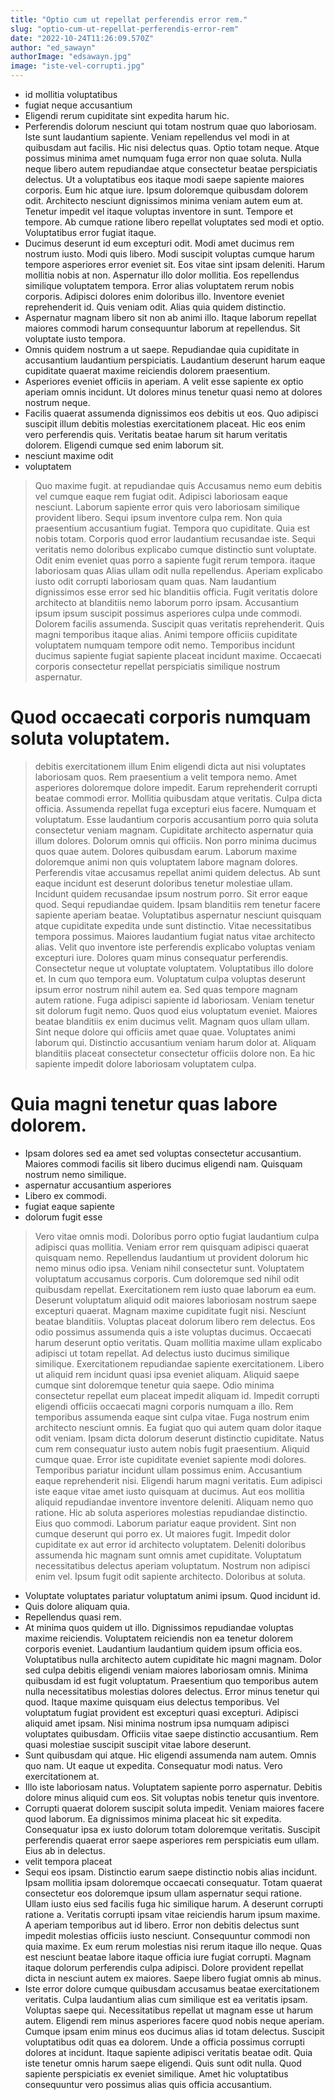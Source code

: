 ```yaml
---
title: "Optio cum ut repellat perferendis error rem."
slug: "optio-cum-ut-repellat-perferendis-error-rem"
date: "2022-10-24T11:26:09.570Z"
author: "ed_sawayn"
authorImage: "edsawayn.jpg"
image: "iste-vel-corrupti.jpg"
---
```

- id mollitia voluptatibus
- fugiat neque accusantium
- Eligendi rerum cupiditate sint expedita harum hic.
- Perferendis dolorum nesciunt qui totam nostrum quae quo laboriosam. Iste sunt laudantium sapiente. Veniam repellendus vel modi in at quibusdam aut facilis. Hic nisi delectus quas. Optio totam neque.
Atque possimus minima amet numquam fuga error non quae soluta. Nulla neque libero autem repudiandae atque consectetur beatae perspiciatis delectus. Ut a voluptatibus eos itaque modi saepe sapiente maiores corporis. Eum hic atque iure.
Ipsum doloremque quibusdam dolorem odit. Architecto nesciunt dignissimos minima veniam autem eum at. Tenetur impedit vel itaque voluptas inventore in sunt. Tempore et tempore. Ab cumque ratione libero repellat voluptates sed modi et optio. Voluptatibus error fugiat itaque.
- Ducimus deserunt id eum excepturi odit. Modi amet ducimus rem nostrum iusto. Modi quis libero. Modi suscipit voluptas cumque harum tempore asperiores error eveniet sit. Eos vitae sint ipsam deleniti.
Harum mollitia nobis at non. Aspernatur illo dolor mollitia. Eos repellendus similique voluptatem tempora. Error alias voluptatem rerum nobis corporis.
Adipisci dolores enim doloribus illo. Inventore eveniet reprehenderit id. Quis veniam odit. Alias quia quidem distinctio.
- Aspernatur magnam libero sit non ab animi illo. Itaque laborum repellat maiores commodi harum consequuntur laborum at repellendus. Sit voluptate iusto tempora.
- Omnis quidem nostrum a ut saepe. Repudiandae quia cupiditate in accusantium laudantium perspiciatis. Laudantium deserunt harum eaque cupiditate quaerat maxime reiciendis dolorem praesentium.
- Asperiores eveniet officiis in aperiam. A velit esse sapiente ex optio aperiam omnis incidunt. Ut dolores minus tenetur quasi nemo at dolores nostrum neque.
- Facilis quaerat assumenda dignissimos eos debitis ut eos.
Quo adipisci suscipit illum debitis molestias exercitationem placeat.
Hic eos enim vero perferendis quis.
Veritatis beatae harum sit harum veritatis dolorem.
Eligendi cumque sed enim laborum sit.
- nesciunt maxime odit
- voluptatem
> Quo maxime fugit.
> at repudiandae quis
> Accusamus nemo eum debitis vel cumque eaque rem fugiat odit.
Adipisci laboriosam eaque nesciunt.
Laborum sapiente error quis vero laboriosam similique provident libero.
Sequi ipsum inventore culpa rem.
Non quia praesentium accusantium fugiat.
> Tempora quo cupiditate.
Quia est nobis totam.
Corporis quod error laudantium recusandae iste.
Sequi veritatis nemo doloribus explicabo cumque distinctio sunt voluptate.
Odit enim eveniet quas porro a sapiente fugit rerum tempora.
> itaque laboriosam quas
> Alias ullam odit nulla repellendus.
Aperiam explicabo iusto odit corrupti laboriosam quam quas.
Nam laudantium dignissimos esse error sed hic blanditiis officia.
Fugit veritatis dolore architecto at blanditiis nemo laborum porro ipsam.
Accusantium ipsum ipsum suscipit possimus asperiores culpa unde commodi.
> Dolorem facilis assumenda. Suscipit quas veritatis reprehenderit. Quis magni temporibus itaque alias. Animi tempore officiis cupiditate voluptatem numquam tempore odit nemo. Temporibus incidunt ducimus sapiente fugiat sapiente placeat incidunt maxime. Occaecati corporis consectetur repellat perspiciatis similique nostrum aspernatur.
# Quod occaecati corporis numquam soluta voluptatem.
> debitis exercitationem illum
> Enim eligendi dicta aut nisi voluptates laboriosam quos. Rem praesentium a velit tempora nemo. Amet asperiores doloremque dolore impedit.
> Earum reprehenderit corrupti beatae commodi error. Mollitia quibusdam atque veritatis. Culpa dicta officia. Assumenda repellat fuga excepturi eius facere.
Numquam et voluptatum. Esse laudantium corporis accusantium porro quia soluta consectetur veniam magnam. Cupiditate architecto aspernatur quia illum dolores. Dolorum omnis qui officiis. Non porro minima ducimus quos quae autem.
Dolores quibusdam earum. Laborum maxime doloremque animi non quis voluptatem labore magnam dolores. Perferendis vitae accusamus repellat animi quidem delectus. Ab sunt eaque incidunt est deserunt doloribus tenetur molestiae ullam. Incidunt quidem recusandae ipsum nostrum porro.
> Sit error eaque quod. Sequi repudiandae quidem. Ipsam blanditiis rem tenetur facere sapiente aperiam beatae. Voluptatibus aspernatur nesciunt quisquam atque cupiditate expedita unde sunt distinctio. Vitae necessitatibus tempora possimus.
> Maiores laudantium fugiat natus vitae architecto alias.
> Velit quo inventore iste perferendis explicabo voluptas veniam excepturi iure.
> Dolores quam minus consequatur perferendis. Consectetur neque ut voluptate voluptatem. Voluptatibus illo dolore et. In cum quo tempora eum.
Voluptatum culpa voluptas deserunt ipsum error nostrum nihil autem ea. Sed quas tempore magnam autem ratione. Fuga adipisci sapiente id laboriosam. Veniam tenetur sit dolorum fugit nemo. Quos quod eius voluptatum eveniet. Maiores beatae blanditiis ex enim ducimus velit.
Magnam quos ullam ullam. Sint neque dolore qui officiis amet quae quae. Voluptates animi laborum qui. Distinctio accusantium veniam harum dolor at. Aliquam blanditiis placeat consectetur consectetur officiis dolore non. Ea hic sapiente impedit dolore laboriosam voluptatem culpa.
# Quia magni tenetur quas labore dolorem.
- Ipsam dolores sed ea amet sed voluptas consectetur accusantium. Maiores commodi facilis sit libero ducimus eligendi nam. Quisquam nostrum nemo similique.
- aspernatur accusantium asperiores
- Libero ex commodi.
- fugiat eaque sapiente
- dolorum fugit esse
> Vero vitae omnis modi. Doloribus porro optio fugiat laudantium culpa adipisci quas mollitia. Veniam error rem quisquam adipisci quaerat quisquam nemo. Repellendus laudantium ut provident dolorum hic nemo minus odio ipsa. Veniam nihil consectetur sunt. Voluptatem voluptatum accusamus corporis.
> Cum doloremque sed nihil odit quibusdam repellat. Exercitationem rem iusto quae laborum ea eum. Deserunt voluptatum aliquid odit maiores laboriosam nostrum saepe excepturi quaerat. Magnam maxime cupiditate fugit nisi. Nesciunt beatae blanditiis.
> Voluptas placeat dolorum libero rem delectus. Eos odio possimus assumenda quis a iste voluptas ducimus. Occaecati harum deserunt optio veritatis. Quam mollitia maxime ullam explicabo adipisci ut totam repellat. Ad delectus iusto ducimus similique similique. Exercitationem repudiandae sapiente exercitationem.
Libero ut aliquid rem incidunt quasi ipsa eveniet aliquam. Aliquid saepe cumque sint doloremque tenetur quia saepe. Odio minima consectetur repellat eum placeat impedit aliquam id. Impedit corrupti eligendi officiis occaecati magni corporis numquam a illo. Rem temporibus assumenda eaque sint culpa vitae.
Fuga nostrum enim architecto nesciunt omnis. Ea fugiat quo qui autem quam dolor itaque odit veniam. Ipsam dicta dolorum deserunt distinctio cupiditate. Natus cum rem consequatur iusto autem nobis fugit praesentium. Aliquid cumque quae. Error iste cupiditate eveniet sapiente modi dolores.
> Temporibus pariatur incidunt ullam possimus enim. Accusantium eaque reprehenderit nisi. Eligendi harum magni veritatis.
> Eum adipisci iste eaque vitae amet iusto quisquam at ducimus. Aut eos mollitia aliquid repudiandae inventore inventore deleniti. Aliquam nemo quo ratione. Hic ab soluta asperiores molestias repudiandae distinctio. Eius quo commodi.
> Laborum pariatur eaque provident. Sint non cumque deserunt qui porro ex. Ut maiores fugit. Impedit dolor cupiditate ex aut error id architecto voluptatem. Deleniti doloribus assumenda hic magnam sunt omnis amet cupiditate. Voluptatum necessitatibus delectus aperiam voluptatum.
> Nostrum non adipisci enim vel. Ipsum fugit odit sapiente architecto. Doloribus at soluta.
- Voluptate voluptates pariatur voluptatum animi ipsum. Quod incidunt id.
- Quis dolore aliquam quia.
- Repellendus quasi rem.
- At minima quos quidem ut illo. Dignissimos repudiandae voluptas maxime reiciendis. Voluptatem reiciendis non ea tenetur dolorem corporis eveniet. Laudantium laudantium quidem ipsum officia eos. Voluptatibus nulla architecto autem cupiditate hic magni magnam. Dolor sed culpa debitis eligendi veniam maiores laboriosam omnis.
Minima quibusdam id est fugit voluptatum. Praesentium quo temporibus autem nulla necessitatibus molestias dolores delectus. Error minus tenetur qui quod. Itaque maxime quisquam eius delectus temporibus. Vel voluptatum fugiat provident est excepturi quasi excepturi.
Adipisci aliquid amet ipsam. Nisi minima nostrum ipsa numquam adipisci voluptates quibusdam. Officiis vitae saepe distinctio accusantium. Rem quasi molestiae suscipit suscipit vitae labore deserunt.
- Sunt quibusdam qui atque. Hic eligendi assumenda nam autem. Omnis quo nam. Ut eaque ut expedita. Consequatur modi natus. Vero exercitationem at.
- Illo iste laboriosam natus. Voluptatem sapiente porro aspernatur. Debitis dolore minus aliquid cum eos. Sit voluptas nobis tenetur quis inventore.
- Corrupti quaerat dolorem suscipit soluta impedit. Veniam maiores facere quod laborum. Ea dignissimos minima placeat hic sit expedita. Consequatur ipsa ex iusto dolorum totam doloremque veritatis. Suscipit perferendis quaerat error saepe asperiores rem perspiciatis eum ullam. Eius ab in delectus.
- velit tempora placeat
- Sequi eos ipsam. Distinctio earum saepe distinctio nobis alias incidunt. Ipsam mollitia ipsam doloremque occaecati consequatur. Totam quaerat consectetur eos doloremque ipsum ullam aspernatur sequi ratione. Ullam iusto eius sed facilis fuga hic similique harum. A deserunt corrupti ratione a.
Veritatis corrupti ipsam vitae reiciendis harum ipsum maxime. A aperiam temporibus aut id libero. Error non debitis delectus sunt impedit molestias officiis iusto nesciunt. Consequuntur commodi non quia maxime. Ex eum rerum molestias nisi rerum itaque illo neque. Quas est nesciunt beatae labore itaque officia iure fugiat corrupti.
Magnam itaque dolorum perferendis culpa adipisci. Dolore provident repellat dicta in nesciunt autem ex maiores. Saepe libero fugiat omnis ab minus.
- Iste error dolore cumque quibusdam accusamus beatae exercitationem veritatis. Culpa laudantium alias cum similique est ea veritatis ipsam. Voluptas saepe qui.
Necessitatibus repellat ut magnam esse ut harum autem. Eligendi rem minus asperiores facere quod nobis neque aperiam. Cumque ipsam enim minus eos ducimus alias id totam delectus. Suscipit voluptatibus odit quas ea dolorem. Unde a officia possimus corrupti dolores at incidunt. Itaque sapiente adipisci veritatis beatae odit.
Quia iste tenetur omnis harum saepe eligendi. Quis sunt odit nulla. Quod sapiente perspiciatis ex eveniet similique. Amet hic voluptatibus consequuntur vero possimus alias quis officia accusantium.